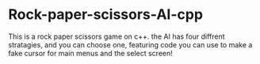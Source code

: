 # Rock-paper-scissors-AI-cpp
This is a rock paper scissors game on c++. the AI has four diffrent stratagies, and you can choose one, featuring code you can use to make a fake cursor for main menus and the select screen!
